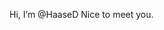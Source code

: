Hi, I’m @HaaseD
Nice to meet you.

<!---
HaaseD/HaaseD is a ✨ special ✨ repository because its `README.md` (this file) appears on your GitHub profile.
You can click the Preview link to take a look at your changes.
--->
